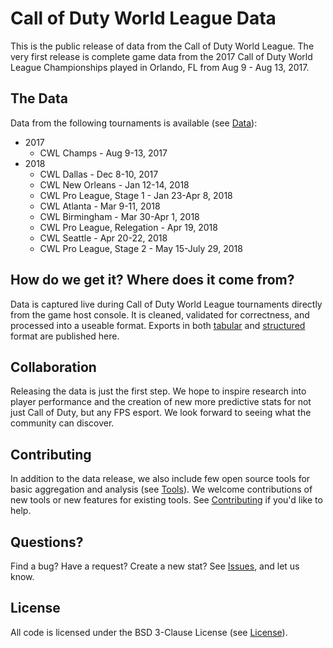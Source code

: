 # Call of Duty World League Data

This is the public release of data from the Call of Duty World League.  The very first release is complete game data from the 2017 Call of Duty World League Championships played in Orlando, FL from Aug 9 - Aug 13, 2017.

## The Data

Data from the following tournaments is available (see [Data](data)):

 * 2017
    * CWL Champs - Aug 9-13, 2017
 * 2018
    * CWL Dallas - Dec 8-10, 2017
    * CWL New Orleans - Jan 12-14, 2018
    * CWL Pro League, Stage 1 - Jan 23-Apr 8, 2018
    * CWL Atlanta - Mar 9-11, 2018
    * CWL Birmingham - Mar 30-Apr 1, 2018
    * CWL Pro League, Relegation - Apr 19, 2018
    * CWL Seattle - Apr 20-22, 2018
    * CWL Pro League, Stage 2 - May 15-July 29, 2018


## How do we get it? Where does it come from?

Data is captured live during Call of Duty World League tournaments directly from the game host console.  It is cleaned, validated for correctness, and processed into a useable format.  Exports in both [tabular](data#tabular-data) and [structured](data#structured-data) format are published here.


## Collaboration

Releasing the data is just the first step.  We hope to inspire research into player performance and the creation of new more predictive stats for not just Call of Duty, but any FPS esport.  We look forward to seeing what the community can discover.


## Contributing

In addition to the data release, we also include few open source tools for basic aggregation and analysis (see [Tools](tools)).  We welcome contributions of new tools or new features for existing tools.  See [Contributing](CONTRIBUTING.md) if you'd like to help.


## Questions?

Find a bug?  Have a request?  Create a new stat?  See [Issues](https://github.com/Activision/cwl-data/issues), and let us know.


## License

All code is licensed under the BSD 3-Clause License (see [License](LICENSE)).
